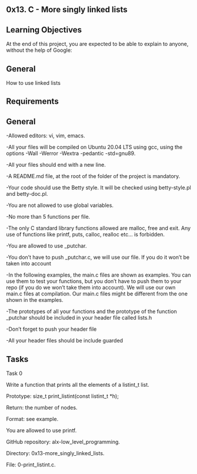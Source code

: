 ## 0x13. C - More singly linked lists

## Learning Objectives
At the end of this project, you are expected to be able to explain to anyone, without the help of Google:

## General
How to use linked lists

## Requirements

## General

-Allowed editors: vi, vim, emacs.

-All your files will be compiled on Ubuntu 20.04 LTS using gcc, using the options -Wall -Werror -Wextra -pedantic -std=gnu89.

-All your files should end with a new line.

-A README.md file, at the root of the folder of the project is mandatory.

-Your code should use the Betty style. It will be checked using betty-style.pl and betty-doc.pl.

-You are not allowed to use global variables.

-No more than 5 functions per file.

-The only C standard library functions allowed are malloc, free and exit. Any use of functions like printf, puts, calloc, realloc etc… is forbidden.

-You are allowed to use _putchar.

-You don’t have to push _putchar.c, we will use our file. If you do it won’t be taken into account

-In the following examples, the main.c files are shown as examples. You can use them to test your functions, but you don’t have to push them to your repo (if you do we won’t take them into account). We will use our own main.c files at compilation. Our main.c files might be different from the one shown in the examples.

-The prototypes of all your functions and the prototype of the function _putchar should be included in your header file called lists.h

-Don’t forget to push your header file

-All your header files should be include guarded


## Tasks

Task 0

Write a function that prints all the elements of a listint_t list.

Prototype: size_t print_listint(const listint_t *h);

Return: the number of nodes.

Format: see example.

You are allowed to use printf.

GitHub repository: alx-low_level_programming.

Directory: 0x13-more_singly_linked_lists.

File: 0-print_listint.c.

